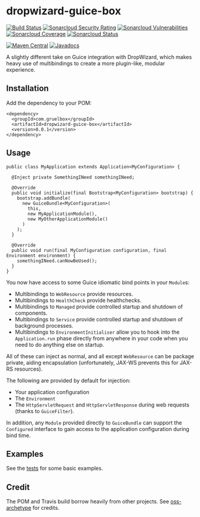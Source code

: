 # dropwizard-guice-box

[![Build Status](https://travis-ci.org/gruelbox/dropwizard-guice-box.svg?branch=master)](https://travis-ci.org/gruelbox/dropwizard-guice-box)
[![Sonarcloud Security Rating](https://sonarcloud.io/api/project_badges/measure?project=com.gruelbox%3Adropwizard-guice-box&metric=security_rating)](https://sonarcloud.io/dashboard?id=com.gruelbox%3Adropwizard-guice-box)
[![Sonarcloud Vulnerabilities](https://sonarcloud.io/api/project_badges/measure?project=com.gruelbox%3Adropwizard-guice-box&metric=vulnerabilities)](https://sonarcloud.io/dashboard?id=com.gruelbox%3Adropwizard-guice-box)
[![Sonarcloud Coverage](https://sonarcloud.io/api/project_badges/measure?project=com.gruelbox%3Adropwizard-guice-box&metric=coverage)](https://sonarcloud.io/dashboard?id=com.gruelbox%3Adropwizard-guice-box)
[![Sonarcloud Status](https://sonarcloud.io/api/project_badges/measure?project=com.gruelbox%3Adropwizard-guice-box&metric=alert_status)](https://sonarcloud.io/dashboard?id=com.gruelbox%3Adropwizard-guice-box)

[![Maven Central](https://maven-badges.herokuapp.com/maven-central/com.gruelbox/dropwizard-guice-box/badge.svg)](https://maven-badges.herokuapp.com/maven-central/com.gruelbox/dropwizard-guice-box)
[![Javadocs](https://www.javadoc.io/badge/com.gruelbox/dropwizard-guice-box.svg?color=blue)](https://www.javadoc.io/doc/com.gruelbox/dropwizard-guice-box)

A slightly different take on Guice integration with DropWizard, which makes heavy use of multibindings to create a more plugin-like, modular experience.

## Installation

Add the dependency to your POM:

```
<dependency>
  <groupId>com.gruelbox</groupId>
  <artifactId>dropwizard-guice-box</artifactId>
  <version>0.0.1</version>
</dependency>
```

## Usage

```
public class MyApplication extends Application<MyConfiguration> {

  @Inject private SomethingINeed somethingINeed;

  @Override
  public void initialize(final Bootstrap<MyConfiguration> bootstrap) {
    bootstrap.addBundle(
      new GuiceBundle<MyConfiguration>(
        this,
        new MyApplicationModule(),
        new MyOtherApplicationModule()
      )
    );
  }

  @Override
  public void run(final MyConfiguration configuration, final Environment environment) {
    somethingINeed.canNowBeUsed();
  }
}
```
 
You now have access to some Guice idiomatic bind points in your `Module`s: 

- Multibindings to `WebResource` provide resources.
- Multibindings to `HealthCheck` provide healthchecks.
- Multibindings to `Managed` provide controlled startup and shutdown of components.
- Multibindings to `Service` provide controlled startup and shutdown of background processes.
- Multibindings to `EnvironmentInitialiser` allow you to hook into the `Application.run` phase directly from anywhere in your code when you need to do anything else on startup. 

All of these can inject as normal, and all except `WebResource` can be package private, aiding encapsulation (unfortunately, JAX-WS prevents this for JAX-RS resources).

The following are provided by default for injection:

- Your application configuration
- The `Environment`
- The `HttpServletRequest` and `HttpServletResponse` during web requests (thanks to `GuiceFilter`).

In addition, any `Module` provided directly to `GuiceBundle` can support the `Configured` interface to gain access to the application configuration during bind time.

## Examples

See the [tests](https://github.com/gruelbox/dropwizard-guice-box/tree/master/src/test/java/com/gruelbox/tools/dropwizard/guice/example/simple) for some basic examples.

## Credit

The POM and Travis build borrow heavily from other projects. See [oss-archetype](https://github.com/gruelbox/oss-archetype#credit) for credits.
